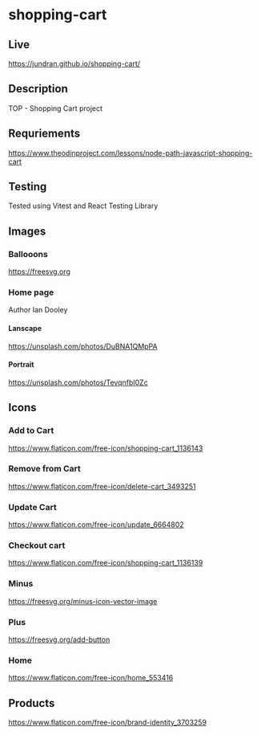 # shopping-cart
## Live
https://jundran.github.io/shopping-cart/

## Description
TOP - Shopping Cart project

## Requriements
https://www.theodinproject.com/lessons/node-path-javascript-shopping-cart

## Testing
Tested using Vitest and React Testing Library

## Images
### Ballooons
https://freesvg.org

### Home page
Author Ian Dooley
#### Lanscape
https://unsplash.com/photos/DuBNA1QMpPA
#### Portrait
https://unsplash.com/photos/TevqnfbI0Zc

## Icons
### Add to Cart
https://www.flaticon.com/free-icon/shopping-cart_1136143

### Remove from Cart
https://www.flaticon.com/free-icon/delete-cart_3493251

### Update Cart
https://www.flaticon.com/free-icon/update_6664802

### Checkout cart
https://www.flaticon.com/free-icon/shopping-cart_1136139

### Minus
https://freesvg.org/minus-icon-vector-image

### Plus
https://freesvg.org/add-button

### Home
https://www.flaticon.com/free-icon/home_553416

## Products
https://www.flaticon.com/free-icon/brand-identity_3703259
